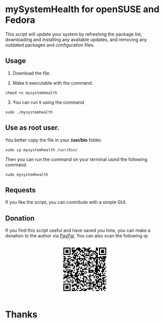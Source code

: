 # mySystemHealth for openSUSE and Fedora

This script will update your system by refreshing the package list, downloading and installing any available updates, and removing any outdated packages and configuration files.

## Usage

1. Download the file.  

2. Make it executable with the command.

```
chmod +x mysystemhealth
```

3. You can run it using the command

```
sudo ./mysystemhealth
```

## Use as root user.

You better copy the file in your **/usr/bin** folder.

```
sudo cp mysystemhealth /usr/bin/
```

Then you can run the command on your terminal usind the following command.

```
sudo mysystemhealth
```

## Requests

If you like the script, you can contribute with a simple GUI.

## Donation

If you find this script useful and have saved you time, you can make a donation to the author via [PayPal](https://www.paypal.com/donate?token=HAVJSbTeBZHUAB17kl0BZmxlheTR8pXdkE6-knz9RWfPkxxdLF8gVUxFJLwwNmktexRArt6w4O-N--T_). You can also scan the following qr.

<p align="center" width="100%">
    <img width="33%" src="paypal.png" alt="Donate via Paypal">
</p>


# Thanks
